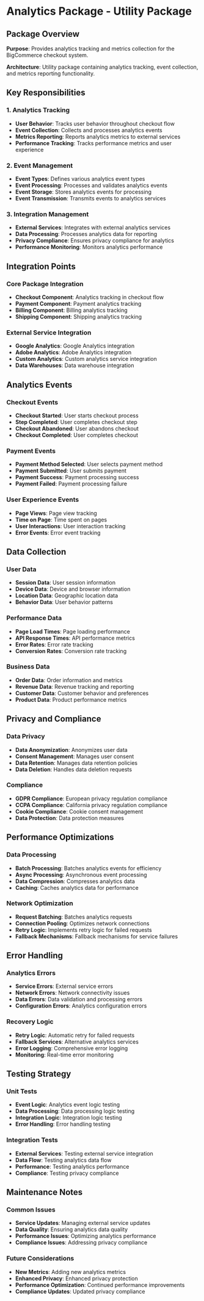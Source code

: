 # Analytics Package - Utility Package

## Package Overview

**Purpose**: Provides analytics tracking and metrics collection for the BigCommerce checkout system.

**Architecture**: Utility package containing analytics tracking, event collection, and metrics reporting functionality.

## Key Responsibilities

### 1. Analytics Tracking
- **User Behavior**: Tracks user behavior throughout checkout flow
- **Event Collection**: Collects and processes analytics events
- **Metrics Reporting**: Reports analytics metrics to external services
- **Performance Tracking**: Tracks performance metrics and user experience

### 2. Event Management
- **Event Types**: Defines various analytics event types
- **Event Processing**: Processes and validates analytics events
- **Event Storage**: Stores analytics events for processing
- **Event Transmission**: Transmits events to analytics services

### 3. Integration Management
- **External Services**: Integrates with external analytics services
- **Data Processing**: Processes analytics data for reporting
- **Privacy Compliance**: Ensures privacy compliance for analytics
- **Performance Monitoring**: Monitors analytics performance

## Integration Points

### Core Package Integration
- **Checkout Component**: Analytics tracking in checkout flow
- **Payment Component**: Payment analytics tracking
- **Billing Component**: Billing analytics tracking
- **Shipping Component**: Shipping analytics tracking

### External Service Integration
- **Google Analytics**: Google Analytics integration
- **Adobe Analytics**: Adobe Analytics integration
- **Custom Analytics**: Custom analytics service integration
- **Data Warehouses**: Data warehouse integration

## Analytics Events

### Checkout Events
- **Checkout Started**: User starts checkout process
- **Step Completed**: User completes checkout step
- **Checkout Abandoned**: User abandons checkout
- **Checkout Completed**: User completes checkout

### Payment Events
- **Payment Method Selected**: User selects payment method
- **Payment Submitted**: User submits payment
- **Payment Success**: Payment processing success
- **Payment Failed**: Payment processing failure

### User Experience Events
- **Page Views**: Page view tracking
- **Time on Page**: Time spent on pages
- **User Interactions**: User interaction tracking
- **Error Events**: Error event tracking

## Data Collection

### User Data
- **Session Data**: User session information
- **Device Data**: Device and browser information
- **Location Data**: Geographic location data
- **Behavior Data**: User behavior patterns

### Performance Data
- **Page Load Times**: Page loading performance
- **API Response Times**: API performance metrics
- **Error Rates**: Error rate tracking
- **Conversion Rates**: Conversion rate tracking

### Business Data
- **Order Data**: Order information and metrics
- **Revenue Data**: Revenue tracking and reporting
- **Customer Data**: Customer behavior and preferences
- **Product Data**: Product performance metrics

## Privacy and Compliance

### Data Privacy
- **Data Anonymization**: Anonymizes user data
- **Consent Management**: Manages user consent
- **Data Retention**: Manages data retention policies
- **Data Deletion**: Handles data deletion requests

### Compliance
- **GDPR Compliance**: European privacy regulation compliance
- **CCPA Compliance**: California privacy regulation compliance
- **Cookie Compliance**: Cookie consent management
- **Data Protection**: Data protection measures

## Performance Optimizations

### Data Processing
- **Batch Processing**: Batches analytics events for efficiency
- **Async Processing**: Asynchronous event processing
- **Data Compression**: Compresses analytics data
- **Caching**: Caches analytics data for performance

### Network Optimization
- **Request Batching**: Batches analytics requests
- **Connection Pooling**: Optimizes network connections
- **Retry Logic**: Implements retry logic for failed requests
- **Fallback Mechanisms**: Fallback mechanisms for service failures

## Error Handling

### Analytics Errors
- **Service Errors**: External service errors
- **Network Errors**: Network connectivity issues
- **Data Errors**: Data validation and processing errors
- **Configuration Errors**: Analytics configuration errors

### Recovery Logic
- **Retry Logic**: Automatic retry for failed requests
- **Fallback Services**: Alternative analytics services
- **Error Logging**: Comprehensive error logging
- **Monitoring**: Real-time error monitoring

## Testing Strategy

### Unit Tests
- **Event Logic**: Analytics event logic testing
- **Data Processing**: Data processing logic testing
- **Integration Logic**: Integration logic testing
- **Error Handling**: Error handling testing

### Integration Tests
- **External Services**: Testing external service integration
- **Data Flow**: Testing analytics data flow
- **Performance**: Testing analytics performance
- **Compliance**: Testing privacy compliance

## Maintenance Notes

### Common Issues
- **Service Updates**: Managing external service updates
- **Data Quality**: Ensuring analytics data quality
- **Performance Issues**: Optimizing analytics performance
- **Compliance Issues**: Addressing privacy compliance

### Future Considerations
- **New Metrics**: Adding new analytics metrics
- **Enhanced Privacy**: Enhanced privacy protection
- **Performance Optimization**: Continued performance improvements
- **Compliance Updates**: Updated privacy compliance
